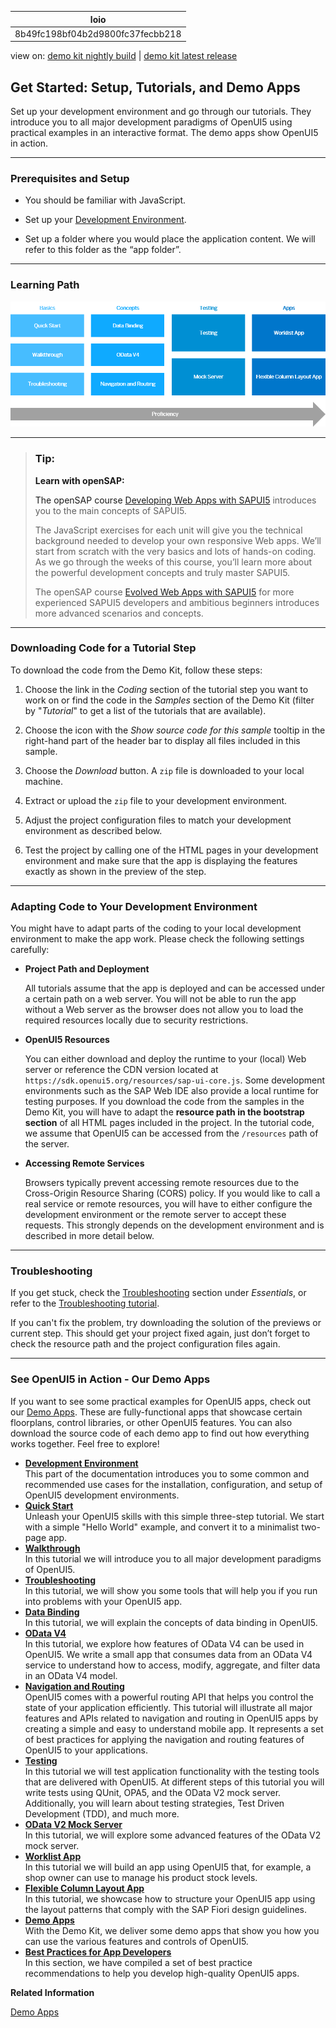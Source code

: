 <!-- loio8b49fc198bf04b2d9800fc37fecbb218 -->

| loio |
| -----|
| 8b49fc198bf04b2d9800fc37fecbb218 |

<div id="loio">

view on: [demo kit nightly build](https://sdk.openui5.org/nightly/#/topic/8b49fc198bf04b2d9800fc37fecbb218) | [demo kit latest release](https://sdk.openui5.org/topic/8b49fc198bf04b2d9800fc37fecbb218)</div>

## Get Started: Setup, Tutorials, and Demo Apps

Set up your development environment and go through our tutorials. They introduce you to all major development paradigms of OpenUI5 using practical examples in an interactive format. The demo apps show OpenUI5 in action.

***

<a name="loio8b49fc198bf04b2d9800fc37fecbb218__tutorials_prerequisites"/>

### Prerequisites and Setup

-   You should be familiar with JavaScript.

-   Set up your [Development Environment](Development_Environment_7bb04e0.md).

-   Set up a folder where you would place the application content. We will refer to this folder as the “app folder”.


***

<a name="loio8b49fc198bf04b2d9800fc37fecbb218__tutorials_path"/>

### Learning Path

![](images/loio024b7d89525741ae98661d3b7caf319d_LowRes.png)

***

> ### Tip:  
> **Learn with openSAP:**
> 
> The openSAP course [Developing Web Apps with SAPUI5](https://open.sap.com/courses/ui51) introduces you to the main concepts of SAPUI5.
> 
> The JavaScript exercises for each unit will give you the technical background needed to develop your own responsive Web apps. We’ll start from scratch with the very basics and lots of hands-on coding. As we go through the weeks of this course, you’ll learn more about the powerful development concepts and truly master SAPUI5.
> 
> The openSAP course [Evolved Web Apps with SAPUI5](https://open.sap.com/courses/ui52) for more experienced SAPUI5 developers and ambitious beginners introduces more advanced scenarios and concepts.

***

<a name="loio8b49fc198bf04b2d9800fc37fecbb218__tutorials_download"/>

### Downloading Code for a Tutorial Step

To download the code from the Demo Kit, follow these steps:

1.  Choose the link in the *Coding* section of the tutorial step you want to work on or find the code in the *Samples* section of the Demo Kit \(filter by "*Tutorial*" to get a list of the tutorials that are available\).

2.  Choose the icon with the *Show source code for this sample* tooltip in the right-hand part of the header bar to display all files included in this sample.

3.  Choose the *Download* button. A `zip` file is downloaded to your local machine.

4.  Extract or upload the `zip` file to your development environment.

5.  Adjust the project configuration files to match your development environment as described below.

6.  Test the project by calling one of the HTML pages in your development environment and make sure that the app is displaying the features exactly as shown in the preview of the step.


***

<a name="loio8b49fc198bf04b2d9800fc37fecbb218__tutorials_adaptation"/>

### Adapting Code to Your Development Environment

You might have to adapt parts of the coding to your local development environment to make the app work. Please check the following settings carefully:

-   **Project Path and Deployment**

    All tutorials assume that the app is deployed and can be accessed under a certain path on a web server. You will not be able to run the app without a Web server as the browser does not allow you to load the required resources locally due to security restrictions.

-   **OpenUI5 Resources**

    You can either download and deploy the runtime to your \(local\) Web server or reference the CDN version located at `https://sdk.openui5.org/resources/sap-ui-core.js`. Some development environments such as the SAP Web IDE also provide a local runtime for testing purposes. If you download the code from the samples in the Demo Kit, you will have to adapt the **resource path in the bootstrap section** of all HTML pages included in the project. In the tutorial code, we assume that OpenUI5 can be accessed from the `/resources` path of the server.

-   **Accessing Remote Services**

    Browsers typically prevent accessing remote resources due to the Cross-Origin Resource Sharing \(CORS\) policy. If you would like to call a real service or remote resources, you will have to either configure the development environment or the remote server to accept these requests. This strongly depends on the development environment and is described in more detail below.


***

<a name="loio8b49fc198bf04b2d9800fc37fecbb218__tutorials_troubleshooting"/>

### Troubleshooting

If you get stuck, check the [Troubleshooting](Troubleshooting_615d9e4.md) section under *Essentials*, or refer to the [Troubleshooting tutorial](Troubleshooting_5661952.md).

If you can't fix the problem, try downloading the solution of the previews or current step. This should get your project fixed again, just don’t forget to check the resource path and the project configuration files again.

***

<a name="loio8b49fc198bf04b2d9800fc37fecbb218__section_fbp_hjc_tkb"/>

### See OpenUI5 in Action - Our Demo Apps

If you want to see some practical examples for OpenUI5 apps, check out our [Demo Apps](https://sdk.openui5.org/demoapps). These are fully-functional apps that showcase certain floorplans, control libraries, or other OpenUI5 features. You can also download the source code of each demo app to find out how everything works together. Feel free to explore!

-   **[Development Environment](Development_Environment_7bb04e0.md "This part of the documentation introduces you to some common and recommended use cases for the installation, configuration, and setup
		of OpenUI5 development environments.")**  
This part of the documentation introduces you to some common and recommended use cases for the installation, configuration, and setup of OpenUI5 development environments.
-   **[Quick Start](Quick_Start_592f36f.md "Unleash your OpenUI5 skills with this simple three-step tutorial. We start
		with a simple &quot;Hello World&quot; example, and convert it to a minimalist two-page app.")**  
Unleash your OpenUI5 skills with this simple three-step tutorial. We start with a simple "Hello World" example, and convert it to a minimalist two-page app.
-   **[Walkthrough](Walkthrough_3da5f4b.md "In this tutorial we will introduce you to all major development paradigms of OpenUI5.")**  
In this tutorial we will introduce you to all major development paradigms of OpenUI5.
-   **[Troubleshooting](Troubleshooting_5661952.md "In this tutorial, we will show you some tools that will help you if you run into
		problems with your OpenUI5
		app.")**  
In this tutorial, we will show you some tools that will help you if you run into problems with your OpenUI5 app.
-   **[Data Binding](Data_Binding_e531093.md "In this tutorial, we will explain the concepts of data binding in OpenUI5. ")**  
In this tutorial, we will explain the concepts of data binding in OpenUI5.
-   **[OData V4](OData_V4_bcdbde6.md "In this tutorial, we explore how features of OData V4 can be used in OpenUI5. We write a small app
		that consumes data from an OData V4 service to understand how to access, modify, aggregate,
		and filter data in an OData V4 model.")**  
In this tutorial, we explore how features of OData V4 can be used in OpenUI5. We write a small app that consumes data from an OData V4 service to understand how to access, modify, aggregate, and filter data in an OData V4 model.
-   **[Navigation and Routing](Navigation_and_Routing_1b6dcd3.md "OpenUI5 comes with a
		powerful routing API that helps you control the state of your application efficiently. This
		tutorial will illustrate all major features and APIs related to navigation and routing in
			OpenUI5 apps by creating a
		simple and easy to understand mobile app. It represents a set of best practices for applying
		the navigation and routing features of OpenUI5 to your
		applications.")**  
OpenUI5 comes with a powerful routing API that helps you control the state of your application efficiently. This tutorial will illustrate all major features and APIs related to navigation and routing in OpenUI5 apps by creating a simple and easy to understand mobile app. It represents a set of best practices for applying the navigation and routing features of OpenUI5 to your applications.
-   **[Testing](Testing_291c912.md "In this tutorial we will test application functionality with the testing tools that
		are delivered with OpenUI5. At
		different steps of this tutorial you will write tests using QUnit, OPA5, and the OData V2
		mock server. Additionally, you will learn about testing strategies, Test Driven Development
		(TDD), and much more. ")**  
In this tutorial we will test application functionality with the testing tools that are delivered with OpenUI5. At different steps of this tutorial you will write tests using QUnit, OPA5, and the OData V2 mock server. Additionally, you will learn about testing strategies, Test Driven Development \(TDD\), and much more.
-   **[OData V2 Mock Server](OData_V2_Mock_Server_3a9728e.md "In this tutorial, we will explore some advanced features of the OData V2 mock server. ")**  
In this tutorial, we will explore some advanced features of the OData V2 mock server.
-   **[Worklist App](Worklist_App_6a6a621.md "In this tutorial we will build an app using OpenUI5 that, for example, a
		shop owner can use to manage his product stock levels.")**  
In this tutorial we will build an app using OpenUI5 that, for example, a shop owner can use to manage his product stock levels.
-   **[Flexible Column Layout App](Flexible_Column_Layout_App_c4de2df.md "In this tutorial, we showcase how to structure your OpenUI5 app using the layout
		patterns that comply with the SAP Fiori design guidelines.")**  
In this tutorial, we showcase how to structure your OpenUI5 app using the layout patterns that comply with the SAP Fiori design guidelines.
-   **[Demo Apps](Demo_Apps_a3ab54e.md "With the Demo Kit, we deliver some demo apps that show you how you can use the
		various features and controls of OpenUI5.")**  
With the Demo Kit, we deliver some demo apps that show you how you can use the various features and controls of OpenUI5.
-   **[Best Practices for App Developers](Best_Practices_for_App_Developers_28fcd55.md "In this section, we have compiled a set of best practice recommendations to help you develop high-quality OpenUI5 apps.")**  
In this section, we have compiled a set of best practice recommendations to help you develop high-quality OpenUI5 apps.

**Related Information**  


[Demo Apps](Demo_Apps_a3ab54e.md "With the Demo Kit, we deliver some demo apps that show you how you can use the various features and controls of OpenUI5.")

